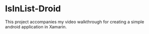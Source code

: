 IsInList-Droid
==============

This project accompanies my video walkthrough for creating a simple android application in Xamarin.
